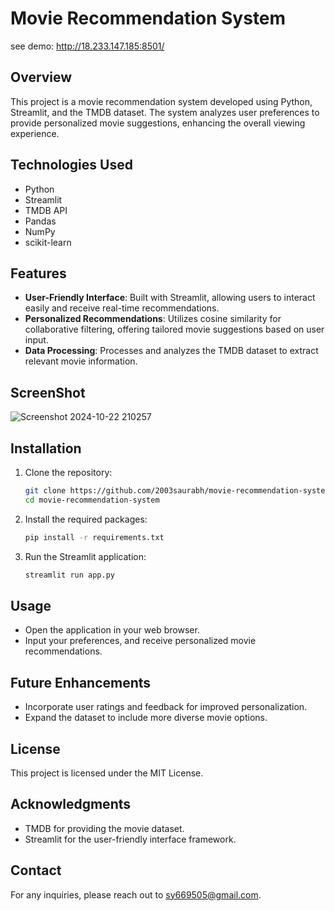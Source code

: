 # Movie Recommendation System
 see demo: http://18.233.147.185:8501/
## Overview
This project is a movie recommendation system developed using Python, Streamlit, and the TMDB dataset. The system analyzes user preferences to provide personalized movie suggestions, enhancing the overall viewing experience.

## Technologies Used
- Python
- Streamlit
- TMDB API
- Pandas
- NumPy
- scikit-learn

## Features
- **User-Friendly Interface**: Built with Streamlit, allowing users to interact easily and receive real-time recommendations.
- **Personalized Recommendations**: Utilizes cosine similarity for collaborative filtering, offering tailored movie suggestions based on user input.
- **Data Processing**: Processes and analyzes the TMDB dataset to extract relevant movie information.

## ScreenShot
![Screenshot 2024-10-22 210257](https://github.com/user-attachments/assets/217cd8ce-926e-41a1-bea7-14f06dcffdd6)


## Installation
1. Clone the repository:
   ```bash
   git clone https://github.com/2003saurabh/movie-recommendation-system.git
   cd movie-recommendation-system
   ```

2. Install the required packages:
   ```bash
   pip install -r requirements.txt
   ```

3. Run the Streamlit application:
   ```bash
   streamlit run app.py
   ```

## Usage
- Open the application in your web browser.
- Input your preferences, and receive personalized movie recommendations.

## Future Enhancements
- Incorporate user ratings and feedback for improved personalization.
- Expand the dataset to include more diverse movie options.

## License
This project is licensed under the MIT License.

## Acknowledgments
- TMDB for providing the movie dataset.
- Streamlit for the user-friendly interface framework.

## Contact
For any inquiries, please reach out to [sy669505@gmail.com](mailto:sy669505@gmail.com).
